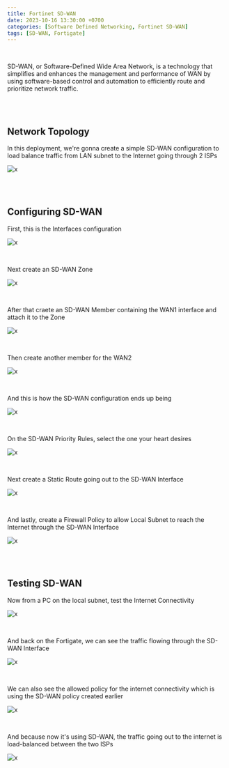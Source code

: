 ```yaml
---
title: Fortinet SD-WAN
date: 2023-10-16 13:30:00 +0700
categories: [Software Defined Networking, Fortinet SD-WAN]
tags: [SD-WAN, Fortigate]
---
```


<br>

SD-WAN, or Software-Defined Wide Area Network, is a technology that simplifies and enhances the management and performance of WAN by using software-based control and automation to efficiently route and prioritize network traffic.

<br>
<br>

## Network Topology

In this deployment, we're gonna create a simple SD-WAN configuration to load balance traffic from LAN subnet to the Internet going through 2 ISPs

![x](/static/2023-10-16-forti-sdwan/00.png)

<br>
<br>

## Configuring SD-WAN

First, this is the Interfaces configuration

![x](/static/2023-10-16-forti-sdwan/01.png)

<br>

Next create an SD-WAN Zone

![x](/static/2023-10-16-forti-sdwan/02.png)

<br>

After that craete an SD-WAN Member containing the WAN1 interface and attach it to the Zone

![x](/static/2023-10-16-forti-sdwan/03.png)

<br>

Then create another member for the WAN2

![x](/static/2023-10-16-forti-sdwan/04.png)

<br>

And this is how the SD-WAN configuration ends up being

![x](/static/2023-10-16-forti-sdwan/05.png)

<br>

On the SD-WAN Priority Rules, select the one your heart desires

![x](/static/2023-10-16-forti-sdwan/06.png)

<br>

Next create a Static Route going out to the SD-WAN Interface

![x](/static/2023-10-16-forti-sdwan/07.png)

<br>

And lastly, create a Firewall Policy to allow Local Subnet to reach the Internet through the SD-WAN Interface

![x](/static/2023-10-16-forti-sdwan/07a.png)

<br>
<br>

## Testing SD-WAN

Now from a PC on the local subnet, test the Internet Connectivity

![x](/static/2023-10-16-forti-sdwan/08.png)

<br>

And back on the Fortigate, we can see the traffic flowing through the SD-WAN Interface

![x](/static/2023-10-16-forti-sdwan/09.png)

<br>

We can also see the allowed policy for the internet connectivity which is using the SD-WAN policy created earlier

![x](/static/2023-10-16-forti-sdwan/10.png)

<br>

And because now it's using SD-WAN, the traffic going out to the internet is load-balanced between the two ISPs

![x](/static/2023-10-16-forti-sdwan/11.png)

<br>











